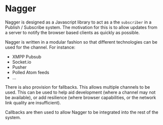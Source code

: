 Nagger
======

Nagger is designed as a Javascript library to act as a the `subscriber` in a
Publish / Subscribe system. The motivation for this is to allow updates from a
server to notify the browser based clients as quickly as possible.

Nagger is written in a modular fashion so that different technologies can be
used for the channel. For instance:

 - XMPP Pubsub
 - Socket.io
 - Pusher
 - Polled Atom feeds
 - ...

There is also provision for fallbacks. This allows multiple channels to be used.
This can be used to help aid development (where a channel may not be available),
or add resilience (where browser capabilities, or the network link quality are
insufficient).

Callbacks are then used to allow Nagger to be integrated into the rest of the
system.
